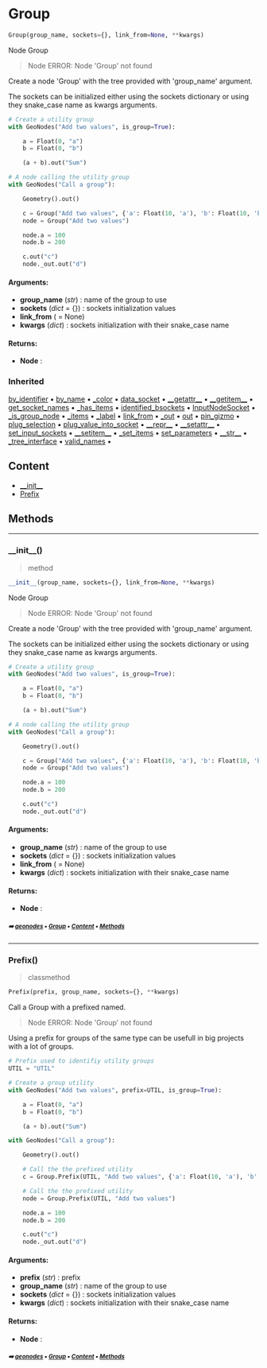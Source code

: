 # Group

``` python
Group(group_name, sockets={}, link_from=None, **kwargs)
```

Node Group

> Node ERROR: Node 'Group' not found

Create a node 'Group' with the tree provided with 'group_name' argument.

The sockets can be initialized either using the sockets dictionary or using they snake_case name
as kwargs arguments.

``` python
# Create a utility group
with GeoNodes("Add two values", is_group=True):

    a = Float(0, "a")
    b = Float(0, "b")

    (a + b).out("Sum")

# A node calling the utility group
with GeoNodes("Call a group"):

    Geometry().out()

    c = Group("Add two values", {'a': Float(10, 'a'), 'b': Float(10, 'b')}).sum
    node = Group("Add two values")

    node.a = 100
    node.b = 200

    c.out("c")
    node._out.out("d")
```

#### Arguments:
- **group_name** (_str_) : name of the group to use
- **sockets** (_dict_ = {}) : sockets initialization values
- **link_from** ( = None)
- **kwargs** (_dict_) : sockets  initialization with their snake_case name



#### Returns:
- **Node** : 

### Inherited

[by_identifier](node.md#by_identifier) :black_small_square: [by_name](node.md#by_name) :black_small_square: [\_color](node.md#_color) :black_small_square: [data_socket](node.md#data_socket) :black_small_square: [\_\_getattr__](domain.md#__getattr__) :black_small_square: [\_\_getitem__](node.md#__getitem__) :black_small_square: [get_socket_names](node.md#get_socket_names) :black_small_square: [\_has_items](node.md#_has_items) :black_small_square: [identified_bsockets](node.md#identified_bsockets) :black_small_square: [InputNodeSocket](node.md#inputnodesocket) :black_small_square: [\_is_group_node](node.md#_is_group_node) :black_small_square: [\_items](node.md#_items) :black_small_square: [\_label](node.md#_label) :black_small_square: [link_from](node.md#link_from) :black_small_square: [\_out](node.md#_out) :black_small_square: [out](color.md#out) :black_small_square: [pin_gizmo](node.md#pin_gizmo) :black_small_square: [plug_selection](node.md#plug_selection) :black_small_square: [plug_value_into_socket](node.md#plug_value_into_socket) :black_small_square: [\_\_repr__](core-treea-node.md#__repr__) :black_small_square: [\_\_setattr__](domain.md#__setattr__) :black_small_square: [set_input_sockets](node.md#set_input_sockets) :black_small_square: [\_\_setitem__](node.md#__setitem__) :black_small_square: [\_set_items](node.md#_set_items) :black_small_square: [set_parameters](node.md#set_parameters) :black_small_square: [\_\_str__](core-treea-node.md#__str__) :black_small_square: [\_tree_interface](node.md#_tree_interface) :black_small_square: [valid_names](node.md#valid_names) :black_small_square:

## Content

- [\_\_init__](group.md#__init__)
- [Prefix](group.md#prefix)

## Methods



----------
### \_\_init__()

> method

``` python
__init__(group_name, sockets={}, link_from=None, **kwargs)
```

Node Group

> Node ERROR: Node 'Group' not found

Create a node 'Group' with the tree provided with 'group_name' argument.

The sockets can be initialized either using the sockets dictionary or using they snake_case name
as kwargs arguments.

``` python
# Create a utility group
with GeoNodes("Add two values", is_group=True):

    a = Float(0, "a")
    b = Float(0, "b")

    (a + b).out("Sum")

# A node calling the utility group
with GeoNodes("Call a group"):

    Geometry().out()

    c = Group("Add two values", {'a': Float(10, 'a'), 'b': Float(10, 'b')}).sum
    node = Group("Add two values")

    node.a = 100
    node.b = 200

    c.out("c")
    node._out.out("d")
```

#### Arguments:
- **group_name** (_str_) : name of the group to use
- **sockets** (_dict_ = {}) : sockets initialization values
- **link_from** ( = None)
- **kwargs** (_dict_) : sockets  initialization with their snake_case name



#### Returns:
- **Node** :

##### <sub>:arrow_right: [geonodes](index.md#geonodes) :black_small_square: [Group](group.md#group) :black_small_square: [Content](group.md#content) :black_small_square: [Methods](group.md#methods)</sub>

----------
### Prefix()

> classmethod

``` python
Prefix(prefix, group_name, sockets={}, **kwargs)
```

Call a Group with a prefixed named.

> Node ERROR: Node 'Group' not found

Using a prefix for groups of the same type can be usefull in big projects with
a lot of groups.

``` python
# Prefix used to identifiy utility groups
UTIL = "UTIL"

# Create a group utility
with GeoNodes("Add two values", prefix=UTIL, is_group=True):

    a = Float(0, "a")
    b = Float(0, "b")

    (a + b).out("Sum")

with GeoNodes("Call a group"):

    Geometry().out()

    # Call the the prefixed utility
    c = Group.Prefix(UTIL, "Add two values", {'a': Float(10, 'a'), 'b': Float(10, 'b')}).sum

    # Call the the prefixed utility
    node = Group.Prefix(UTIL, "Add two values")

    node.a = 100
    node.b = 200

    c.out("c")
    node._out.out("d")
```

#### Arguments:
- **prefix** (_str_) : prefix
- **group_name** (_str_) : name of the group to use
- **sockets** (_dict_ = {}) : sockets initialization values
- **kwargs** (_dict_) : sockets  initialization with their snake_case name



#### Returns:
- **Node** :

##### <sub>:arrow_right: [geonodes](index.md#geonodes) :black_small_square: [Group](group.md#group) :black_small_square: [Content](group.md#content) :black_small_square: [Methods](group.md#methods)</sub>